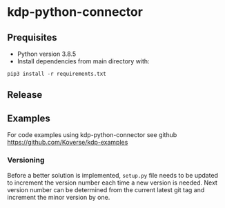 # kdp-python-connector

## Prequisites
* Python version 3.8.5
* Install dependencies from main directory with:
```
pip3 install -r requirements.txt
```
## Release

## Examples
For code examples using kdp-python-connector see github https://github.com/Koverse/kdp-examples

### Versioning

Before a better solution is implemented, `setup.py` file needs to be updated to increment the version number each time a new version is needed. Next version number can be determined from the current latest git tag and increment the minor version by one.
